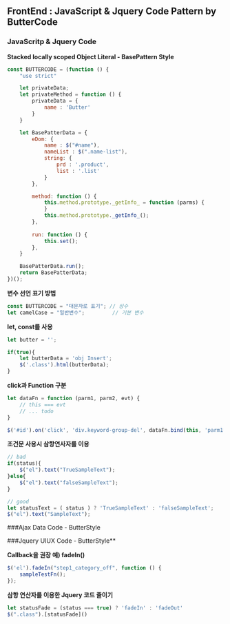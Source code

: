 ## FrontEnd : JavaScript & Jquery Code Pattern by ButterCode

### JavaScritp & Jquery Code

**Stacked locally scoped Object Literal - BasePattern Style**
```javascript
const BUTTERCODE = (function () {
    "use strict"

    let privateData;
    let privateMethod = function () {
        privateData = {
            name : 'Butter'
        }
    }

    let BasePatterData = {
        eDom: {
            name : $("#name"),
            nameList : $(".name-list"),
            string: {
                prd : '.product',
                list : '.list'
            }
        },

        method: function () {
            this.method.prototype._getInfo_ = function (parms) {
            }
            this.method.prototype._getInfo_();
        },
        
        run: function () { 
            this.set();
        },    
    }

    BasePatterData.run();    
    return BasePatterData;
})();


```
**변수 선언 표기 방법**
```javascript
const BUTTERCODE = "대문자로 표기"; // 상수
let camelCase = "일반변수";         // 기본 변수

```



**let, const를 사용**
```javascript
let butter = '';

if(true){
    let butterData = 'obj Insert';
    $('.class').html(butterData);
}

```


**click과 Function 구분**
```javascript
let dataFn = function (parm1, parm2, evt) {
    // this === evt
    // ... todo
}

$('#id').on('click', 'div.keyword-group-del', dataFn.bind(this, 'parm1', 'parm1'));
```


**조건문 사용시 삼항연사자를 이용**
```javascript
// bad
if(status){
    $("el").text("TrueSampleText");
}else{
    $("el").text("falseSampleText");
}

// good
let statusText = ( status ) ? 'TrueSampleText' : 'falseSampleText';
$("el").text("SampleText");
```



###Ajax Data Code - ButterStyle





###Jquery UIUX Code - ButterStyle**

**Callback을 권장 예) fadeIn()**
```javascript
$('el').fadeIn("step1_category_off", function () {
    sampleTestFn();
});
```

**삼항 연산자를 이용한 Jquery 코드 줄이기**
```javascript
let statusFade = (status === true) ? 'fadeIn' : 'fadeOut'
$(".class").[statusFade]()
```

